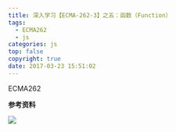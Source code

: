 ```yaml
---
title: 深入学习【ECMA-262-3】之五：函数（Function）
tags:
  - ECMA262
  - js
categories: js
top: false
copyright: true
date: 2017-03-23 15:51:02
---
```

ECMA262
<!--more-->

**参考资料**
[]()

![](http://oankigr4l.bkt.clouddn.com/wexin.png)